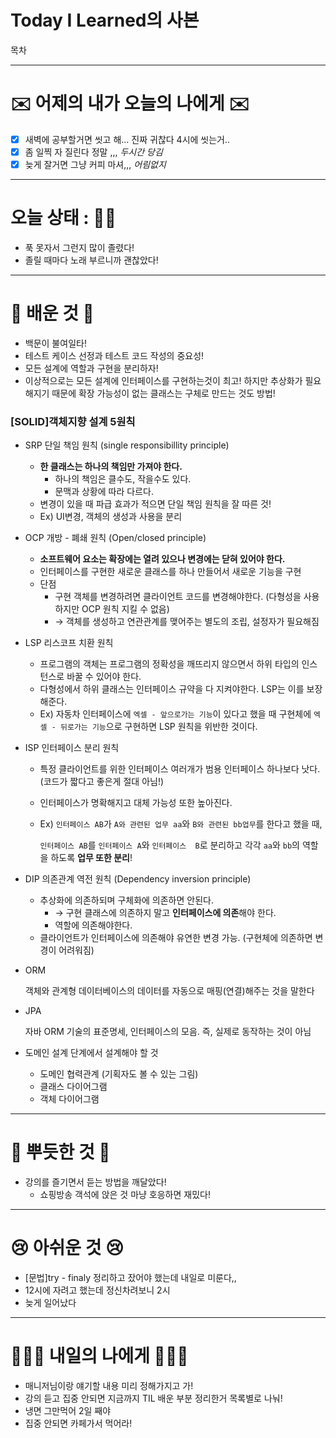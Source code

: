 # Today I Learned의 사본

목차

---

# ✉️ 어제의 내가 오늘의 나에게 ✉️

- [x]  새벽에 공부할거면 씻고 해... 진짜 귀찮다 4시에 씻는거..
- [x]  좀 일찍 자 질린다 정말 ,,, *두시간 당김*
- [x]  늦게 잘거면 그냥 커피 마셔,,, *어림없지*

---

# 오늘 상태 : 👵🏻

- 푹 못자서 그런지 많이 졸렸다!
- 졸릴 때마다 노래 부르니까 괜찮았다!

---

# 🧐 배운 것 🧐

- 백문이 불여일타!
- 테스트 케이스 선정과 테스트 코드 작성의 중요성!
- 모든 설계에 역할과 구현을 분리하자!
- 이상적으로는 모든 설계에 인터페이스를 구현하는것이 최고! 하지만 추상화가 필요해지기 때문에 확장 가능성이 없는 클래스는 구체로 만드는 것도 방법!

### [SOLID]객체지향 설계 5원칙

- SRP 단일 책임 원칙 (single responsibillity principle)

  - **한 클래스는 하나의 책임만 가져야 한다.**
    - 하나의 책임은 클수도, 작을수도 있다.
    - 문맥과 상황에 따라 다르다.
  - 변경이 있을 때 파급 효과가 적으면 단일 책임 원칙을 잘 따른 것!
  - Ex) UI변경, 객체의 생성과 사용을 분리

- OCP 개방 - 폐쇄 원칙 (Open/closed principle)

  - **소프트웨어 요소는 확장에는 열려 있으나 변경에는 닫혀 있어야 한다.**
  - 인터페이스를 구현한 새로운 클래스를 하나 만들어서 새로운 기능을 구현
  - 단점
    - 구현 객체를 변경하려면 클라이언트 코드를 변경해야한다. (다형성을 사용하지만 OCP 원칙 지킬 수 없음)
    - → 객체를 생성하고 연관관계를 맺어주는 별도의 조립, 설정자가 필요해짐

- LSP 리스코프 치환 원칙

  - 프로그램의 객체는 프로그램의 정확성을 깨뜨리지 않으면서 하위 타입의 인스턴스로 바꿀 수 있어야 한다.
  - 다형성에서 하위 클래스는 인터페이스 규약을 다 지켜야한다. LSP는 이를 보장해준다.
  - Ex) 자동차 인터페이스에 `엑셀 - 앞으로가는 기능`이 있다고 했을 때 구현체에  `엑셀 - 뒤로가는 기능`으로 구현하면 LSP 원칙을 위반한 것이다.

- ISP 인터페이스 분리 원칙

  - 특정 클라이언트를 위한 인터페이스 여러개가 범용 인터페이스 하나보다 낫다. (코드가 짧다고 좋은게 절대 아님!)

  - 인터페이스가 명확해지고 대체 가능성 또한 높아진다.

  - Ex) `인터페이스 AB`가 `A와 관련된 업무 aa`와 `B와 관련된 bb업무`를 한다고 했을 때,

    `인터페이스 AB`를 `인터페이스 A`와 `인터페이스  B`로 분리하고 각각 `aa`와 `bb`의 역할을 하도록 **업무 또한 분리**!

- DIP 의존관계 역전 원칙 (Dependency inversion principle)

  - 추상화에 의존하되며 구체화에 의존하면 안된다.
    - → 구현 클래스에 의존하지 말고 **인터페이스에 의존**해야 한다.
    - 역할에 의존해야한다.
  - 클라이언트가 인터페이스에 의존해야 유연한 변경 가능. (구현체에 의존하면 변경이 어려워짐)

- ORM
  
    객체와 관계형 데이터베이스의 데이터를 자동으로 매핑(연결)해주는 것을 말한다
    
- JPA
  
    자바 ORM 기술의 표준명세, 인터페이스의 모음. 즉, 실제로 동작하는 것이 아님
    
- 도메인 설계 단계에서 설계해야 할 것
    - 도메인 협력관계 (기획자도 볼 수 있는 그림)
    - 클래스 다이어그램
    - 객체 다이어그램
    

---

# 🥰 뿌듯한 것 🥰

- 강의를 즐기면서 듣는 방법을 깨달았다!
    - 쇼핑방송 객석에 앉은 것 마냥 호응하면 재밌다!

---

# 😢 아쉬운 것 😢

- [문법]try - finaly 정리하고 잤어야 했는데 내일로 미룬다,,
- 12시에 자려고 했는데 정신차려보니 2시
- 늦게 일어났다

---

# 🙋🏻‍♀️ 내일의 나에게 🙋🏻‍♀️

- 매니저님이랑 얘기할 내용 미리 정해가지고 가!
- 강의 듣고 집중 안되면 지금까지 TIL 배운 부분 정리한거 목록별로 나눠!
- 냉면 그만먹어 2일 째야
- 집중 안되면 카페가서 먹어라!
